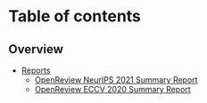 # Table of contents

## Overview

* [Reports](README.md)
  * [OpenReview NeurIPS 2021 Summary Report](overview/reports/openreview-neurips-2021-summary-report.md)
  * [OpenReview ECCV 2020 Summary Report](overview/reports/openreview-eccv-2020-summary-report.md)
